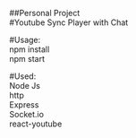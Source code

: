 ##Personal Project  
#Youtube Sync Player with Chat

#Usage:  
npm install  
npm start

#Used:  
Node Js  
http  
Express  
Socket.io  
react-youtube
